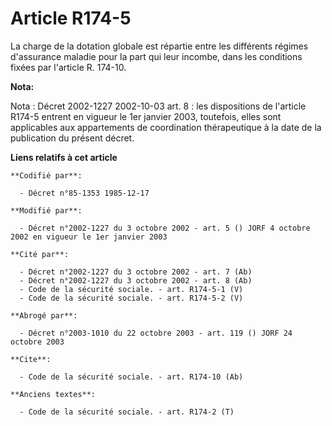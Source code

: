 # Article R174-5

La charge de la dotation globale est répartie entre les différents régimes d'assurance maladie pour la part qui leur incombe,
dans les conditions fixées par l'article R. 174-10.

**Nota:**

Nota : Décret 2002-1227 2002-10-03 art. 8 : les dispositions de l'article R174-5 entrent en vigueur le 1er janvier 2003,
toutefois, elles sont applicables aux appartements de coordination thérapeutique à la date de la publication du présent
décret.

**Liens relatifs à cet article**

	**Codifié par**:

	  - Décret n°85-1353 1985-12-17

	**Modifié par**:

	  - Décret n°2002-1227 du 3 octobre 2002 - art. 5 () JORF 4 octobre 2002 en vigueur le 1er janvier 2003

	**Cité par**:

	  - Décret n°2002-1227 du 3 octobre 2002 - art. 7 (Ab)
	  - Décret n°2002-1227 du 3 octobre 2002 - art. 8 (Ab)
	  - Code de la sécurité sociale. - art. R174-5-1 (V)
	  - Code de la sécurité sociale. - art. R174-5-2 (V)

	**Abrogé par**:

	  - Décret n°2003-1010 du 22 octobre 2003 - art. 119 () JORF 24 octobre 2003

	**Cite**:

	  - Code de la sécurité sociale. - art. R174-10 (Ab)

	**Anciens textes**:

	  - Code de la sécurité sociale. - art. R174-2 (T)
